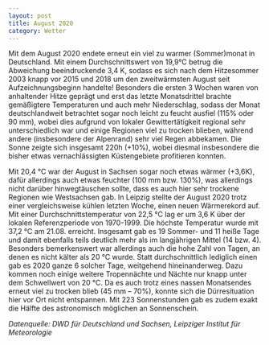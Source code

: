 ```yaml
---
layout: post
title: August 2020
category: Wetter
---
```


Mit dem August 2020 endete erneut ein viel zu warmer (Sommer)monat in Deutschland. Mit einem Durchschnittswert von 19,9°C betrug die Abweichung beeindruckende 3,4 K, sodass es sich nach dem Hitzesommer 2003 knapp vor 2015 und 2018 um den zweitwärmsten August seit Aufzeichnungsbeginn handelte! Besonders die ersten 3 Wochen waren von anhaltender Hitze geprägt und erst das letzte Monatsdrittel brachte gemäßigtere Temperaturen und auch mehr Niederschlag, sodass der Monat deutschlandweit betrachtet sogar noch leicht zu feucht ausfiel (115% oder 90 mm), wobei dies aufgrund von lokaler Gewittertätigkeit regional sehr unterschiedlich war und einige Regionen viel zu trocken blieben, während andere (insbesondere der Alpenrand) sehr viel Regen abbekamen. Die Sonne zeigte sich insgesamt 220h (+10%), wobei diesmal insbesondere die bisher etwas vernachlässigten Küstengebiete profitieren konnten.

Mit 20,4 °C war der August in Sachsen sogar noch etwas wärmer (+3,6K), dafür allerdings auch etwas feuchter (100 mm bzw. 130%), was allerdings nicht darüber hinwegtäuschen sollte, dass es auch hier sehr trockene Regionen wie Westsachsen gab. In Leipzig stellte der August 2020 trotz einer vergleichsweise kühlen letzten Woche, einen neuen Wärmerekord auf.  Mit einer Durchschnittstemperatur von 22,5 °C lag er um 3,6 K über der lokalen Referenzperiode von 1970-1999. Die höchste Temperatur wurde mit 37,2 °C am 21.08. erreicht. Insgesamt gab es 19 Sommer- und 11 heiße Tage und damit ebenfalls teils deutlich mehr als im langjährigen Mittel (14 bzw. 4). Besonders bemerkenswert war allerdings auch die hohe Zahl von Tagen, an denen es nicht kälter als 20 °C  wurde. Statt durchschnittlich lediglich einen gab es 2020 ganze 6 solcher Tage, weitgehend hineinanderweg. Dazu kommen noch einige weitere Tropennächte und Nächte nur knapp unter dem Schwellwert von 20 °C. Da es auch trotz eines nassen Monatsendes erneut viel zu trocken blieb (45 mm – 70%), konnte sich die Dürresituation hier vor Ort nicht entspannen. Mit 223 Sonnenstunden gab es zudem exakt die Hälfte des astronomisch möglichen an Sonnenschein.

_Datenquelle: DWD für Deutschland und Sachsen, Leipziger Institut für Meteorologie_

